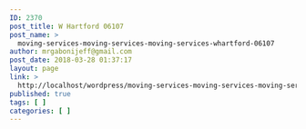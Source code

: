 ```yaml
---
ID: 2370
post_title: W Hartford 06107
post_name: >
  moving-services-moving-services-moving-services-whartford-06107
author: mrgabonijeff@gmail.com
post_date: 2018-03-28 01:37:17
layout: page
link: >
  http://localhost/wordpress/moving-services-moving-services-moving-services-whartford-06107/
published: true
tags: [ ]
categories: [ ]
---
```

